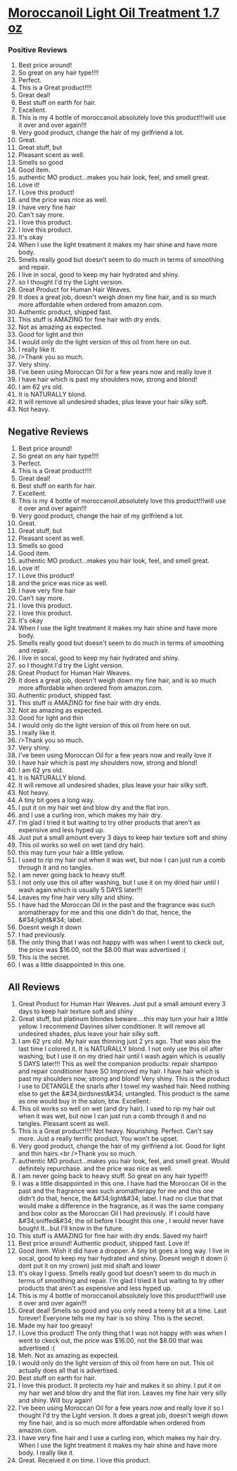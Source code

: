 # [Moroccanoil Light Oil Treatment 1.7 oz](https://products.checkmycream.com/products/Moroccanoil-Light-Oil-Treatment-1.7-oz.html)

### Positive Reviews

<ol>
      <li>Best price around!  </li>
      <li>So great on any hair type!!!!</li>
      <li>Perfect.</li>
      <li>This is a Great product!!!!</li>
      <li>Great deal!</li>
      <li>Best stuff on earth for hair.</li>
      <li>Excellent.</li>
      <li>This is my 4 bottle of moroccanoil.absolutely love this product!!!will use it over and over again!!!</li>
      <li>Very good product, change the hair of my girlfriend a lot.</li>
      <li>Great.</li>
      <li>Great stuff, but</li>
      <li>Pleasant scent as well.</li>
      <li>Smells so good</li>
      <li>Good item.</li>
      <li>authentic MO product...makes you hair look,  feel,  and smell great.</li>
      <li>Love it!</li>
      <li>I Love this product!  </li>
      <li>and the price was nice as well.</li>
      <li>I have very fine hair</li>
      <li>Can&#x27;t say more.</li>
      <li>I love this product.</li>
      <li>I love this product.</li>
      <li>It&#x27;s okay</li>
      <li>When I use the light treatment it makes my hair shine and have more body.</li>
      <li>Smells really good but doesn&#x27;t seem to do much in terms of smoothing and repair.</li>
      <li>I live in socal, good to keep my hair hydrated and shiny.</li>
      <li>so I thought I&#x27;d try the Light version.  </li>
      <li>Great Product for Human Hair Weaves.</li>
      <li>It does a great job, doesn&#x27;t weigh down my fine hair, and is so much more affordable when ordered from amazon.com.</li>
      <li>Authentic product, shipped fast.  </li>
      <li>This stuff is AMAZING for fine hair with dry ends.</li>
      <li>Not as amazing as expected.</li>
      <li>Good for light and thin</li>
      <li>I would only do the light version of this oil from here on out.  </li>
      <li>I really like it.</li>
      <li>/&gt;Thank you so much.</li>
      <li>Very shiny.  </li>
      <li>I&#x27;ve been using Moroccan Oil for a few years now and really love it</li>
      <li>I have hair which is past my shoulders now, strong and blond!  </li>
      <li>I am 62 yrs old.  </li>
      <li>It is NATURALLY blond.  </li>
      <li>It will remove all undesired shades, plus leave your hair silky soft.</li>
      <li>Not heavy.</li>
</ol>


<h2>Negative Reviews</h2>
<ol>
<li> Best price around!  </li>
<li> So great on any hair type!!!!</li>
<li> Perfect.</li>
<li> This is a Great product!!!!</li>
<li> Great deal!</li>
<li> Best stuff on earth for hair.</li>
<li> Excellent.</li>
<li> This is my 4 bottle of moroccanoil.absolutely love this product!!!will use it over and over again!!!</li>
<li> Very good product, change the hair of my girlfriend a lot.</li>
<li> Great.</li>
<li> Great stuff, but</li>
<li> Pleasant scent as well.</li>
<li> Smells so good</li>
<li> Good item.</li>
<li> authentic MO product...makes you hair look,  feel,  and smell great.</li>
<li> Love it!</li>
<li> I Love this product!  </li>
<li> and the price was nice as well.</li>
<li> I have very fine hair</li>
<li> Can&#x27;t say more.</li>
<li> I love this product.</li>
<li> I love this product.</li>
<li> It&#x27;s okay</li>
<li> When I use the light treatment it makes my hair shine and have more body.</li>
<li> Smells really good but doesn&#x27;t seem to do much in terms of smoothing and repair.</li>
<li> I live in socal, good to keep my hair hydrated and shiny.</li>
<li> so I thought I&#x27;d try the Light version.  </li>
<li> Great Product for Human Hair Weaves.</li>
<li> It does a great job, doesn&#x27;t weigh down my fine hair, and is so much more affordable when ordered from amazon.com.</li>
<li> Authentic product, shipped fast.  </li>
<li> This stuff is AMAZING for fine hair with dry ends.</li>
<li> Not as amazing as expected.</li>
<li> Good for light and thin</li>
<li> I would only do the light version of this oil from here on out.  </li>
<li> I really like it.</li>
<li> /&gt;Thank you so much.</li>
<li> Very shiny.  </li>
<li> I&#x27;ve been using Moroccan Oil for a few years now and really love it</li>
<li> I have hair which is past my shoulders now, strong and blond!  </li>
<li> I am 62 yrs old.  </li>
<li> It is NATURALLY blond.  </li>
<li> It will remove all undesired shades, plus leave your hair silky soft.</li>
<li> Not heavy.</li>
<li> A tiny bit goes a long way.</li>
<li> I put it on my hair wet and blow dry and the flat iron.</li>
<li> and I use a curling iron, which makes my hair dry.</li>
<li> I&#x27;m glad I tried it but waiting to try other products that aren&#x27;t as expensive and less hyped up.</li>
<li> Just put a small amount every 3 days to keep hair texture soft and shiny</li>
<li> This oil works so well on wet (and dry hair).  </li>
<li> this may turn your hair a little yellow.  </li>
<li> I used to rip my hair out when it was wet, but now I can just run a comb through it and no tangles.  </li>
<li> I am never going back to heavy stuff.</li>
<li> I not only use this oil after washing, but I use it on my dried hair until I wash again which is usually 5 DAYS later!!!</li>
<li> Leaves my fine hair very silly and shiny.</li>
<li> I have had the Moroccan Oil in the past and the fragrance was such aromatherapy for me and this one didn&#x27;t do that, hence, the &amp;#34;light&amp;#34; label.  </li>
<li> Doesnt weigh it down</li>
<li> I had previously.  </li>
<li> The only thing that I was not happy with was when I went to ckeck out, the price was $16.00, not the $8.00 that was advertised :(</li>
<li> This is the secret.</li>
<li> I was a little disappointed in this one.  </li>
</ol>

<h2>All Reviews</h2>

<ol>
    <li> Great Product for Human Hair Weaves. Just put a small amount every 3 days to keep hair texture soft and shiny</li>
    <li> Great stuff, but platinum blondes beware....this may turn your hair a little yellow.  I recommend Davines silver conditioner. It will remove all undesired shades, plus leave your hair silky soft.</li>
    <li> I am 62 yrs old.  My hair was thinning just 2 yrs ago.  That was also the last time I colored it.  It is NATURALLY blond.  I not only use this oil after washing, but I use it on my dried hair until I wash again which is usually 5 DAYS later!!! This as well the companion products: repair shampoo and repair conditioner have SO Improved my hair.  I have hair which is past my shoulders now, strong and blond!  Very shiny.  This is the product I use to DETANGLE the snarls after I towel my washed hair.  Need nothing else to get the &amp;#34;birdsnest&amp;#34; untangled.  This product is the same as one would buy in the salon, btw.  Excellent.</li>
    <li> This oil works so well on wet (and dry hair).  I used to rip my hair out when it was wet, but now I can just run a comb through it and no tangles.  Pleasant scent as well.</li>
    <li> This is a Great product!!!! Not heavy. Nourishing. Perfect. Can&#x27;t say more. Just a really terrific product. You won&#x27;t be upset.</li>
    <li> Very good product, change the hair of my girlfriend a lot. Good for light and thin hairs.&lt;br /&gt;Thank you so much.</li>
    <li> authentic MO product...makes you hair look,  feel,  and smell great. Would definitely repurchase. and the price was nice as well.</li>
    <li> I am never going back to heavy stuff. So great on any hair type!!!!</li>
    <li> I was a little disappointed in this one.  I have had the Moroccan Oil in the past and the fragrance was such aromatherapy for me and this one didn&#x27;t do that, hence, the &amp;#34;light&amp;#34; label.  I had no clue that that would make a difference in the fragrance, as it was the same company and box color as the Moroccan Oil I had previously.  If I could have &amp;#34;sniffed&amp;#34; the oil before I bought this one , I would never have bought It...but I&#x27;ll know in the future.</li>
    <li> This stuff is AMAZING for fine hair with dry ends. Saved my hair!!</li>
    <li> Best price around!  Authentic product, shipped fast.  Love it!</li>
    <li> Good item. Wish it did have a dropper. A tiny bit goes a long way. I live in socal, good to keep my hair hydrated and shiny. Doesnt weigh it down (i dont put it on my crown) just mid shaft and lower</li>
    <li> It&#x27;s okay I guess. Smells really good but doesn&#x27;t seem to do much in terms of smoothing and repair. I&#x27;m glad I tried it but waiting to try other products that aren&#x27;t as expensive and less hyped up.</li>
    <li> This is my 4 bottle of moroccanoil.absolutely love this product!!!will use it over and over again!!!</li>
    <li> Great deal! Smells so good and you only need a teeny bit at a time. Last forever! Everyone tells me my hair is so shiny. This is the secret.</li>
    <li> Made my hair too greasy!</li>
    <li> I Love this product!  The only thing that I was not happy with was when I went to ckeck out, the price was $16.00, not the $8.00 that was advertised :(</li>
    <li> Meh. Not as amazing as expected.</li>
    <li> I would only do the light version of this oil from here on out.  This oil actually does all that is advertised.</li>
    <li> Best stuff on earth for hair.</li>
    <li> I love this product. It protects my hair and makes it so shiny. I put it on my hair wet and blow dry and the flat iron. Leaves my fine hair very silly and shiny. Will buy again!</li>
    <li> I&#x27;ve been using Moroccan Oil for a few years now and really love it so I thought I&#x27;d try the Light version.  It does a great job, doesn&#x27;t weigh down my fine hair, and is so much more affordable when ordered from amazon.com.</li>
    <li> I have very fine hair and I use a curling iron, which makes my hair dry. When I use the light treatment it makes my hair shine and have more body. I really like it.</li>
    <li> Great. Received it on time. I love this product.</li>
</ol>




